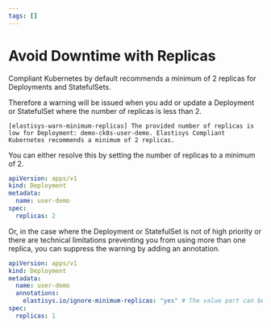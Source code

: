 ```yaml
---
tags: []
---
```


# Avoid Downtime with Replicas

Compliant Kubernetes by default recommends a minimum of 2 replicas for Deployments and StatefulSets.

Therefore a warning will be issued when you add or update a Deployment or StatefulSet where the number of replicas is less than 2.

```console
[elastisys-warn-minimum-replicas] The provided number of replicas is low for Deployment: demo-ck8s-user-demo. Elastisys Compliant Kubernetes recommends a minimum of 2 replicas.
```

You can either resolve this by setting the number of replicas to a minimum of 2.

```yaml
apiVersion: apps/v1
kind: Deployment
metadata:
  name: user-demo
spec:
  replicas: 2
```

Or, in the case where the Deployment or StatefulSet is not of high priority or there are technical limitations preventing you from using more than one replica, you can suppress the warning by adding an annotation.

```yaml
apiVersion: apps/v1
kind: Deployment
metadata:
  name: user-demo
  annotations:
    elastisys.io/ignore-minimum-replicas: "yes" # The value part can be anything.
spec:
  replicas: 1
```
